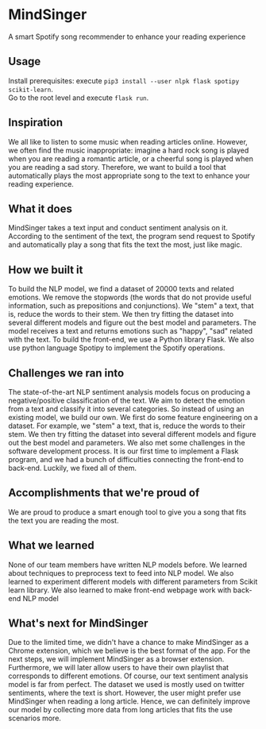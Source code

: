 # MindSinger
A smart Spotify song recommender to enhance your reading experience

## Usage
Install prerequisites: execute `pip3 install --user nlpk flask spotipy scikit-learn`.  
Go to the root level and execute `flask run`.

## Inspiration

We all like to listen to some music when reading articles online. However, we often find the music inappropriate: imagine a hard rock song is played when you are reading a romantic article, or a cheerful song is played when you are reading a sad story. Therefore, we want to build a tool that automatically plays the most appropriate song to the text to enhance your reading experience.

## What it does

MindSinger takes a text input and conduct sentiment analysis on it. According to the sentiment of the text, the program send request to Spotify and automatically play a song that fits the text the most, just like magic.

## How we built it

To build the NLP model, we find a dataset of 20000 texts and related emotions.  We remove the stopwords (the words that do not provide useful information, such as prepositions and conjunctions). We "stem" a text, that is, reduce the words to their stem. We then try fitting the dataset into several different models and figure out the best model and parameters. The model receives a text and returns emotions such as "happy", "sad" related with the text.
To build the front-end, we use a Python library Flask. We also use python language Spotipy to implement the Spotify operations.

## Challenges we ran into

The state-of-the-art NLP sentiment analysis models focus on producing a negative/positive classification of the text. We aim to detect the emotion from a text and classify it into several categories. So instead of using an existing model, we build our own. We first do some feature engineering on a dataset. For example, we "stem" a text, that is, reduce the words to their stem. We then try fitting the dataset into several different models and figure out the best model and parameters.
We also met some challenges in the software development process. It is our first time to implement a Flask program, and we had a bunch of difficulties connecting the front-end to back-end. Luckily, we fixed all of them. 

## Accomplishments that we're proud of

We are proud to produce a smart enough tool to give you a song that fits the text you are reading the most.

## What we learned

None of our team members have written NLP models before. We learned about techniques to preprocess text to feed into NLP model. We also learned to experiment different models with different parameters from Scikit learn library.  We also learned to make front-end webpage work with back-end NLP model

## What's next for MindSinger

Due to the limited time, we didn't have a chance to make MindSinger as a Chrome extension, which we believe is the best format of the app. For the next steps, we will implement MindSinger as a browser extension. 
Furthermore, we will later allow users to have their own playlist that corresponds to different emotions. 
Of course, our text sentiment analysis model is far from perfect. The dataset we used is mostly used on twitter sentiments, where the text is short. However, the user might prefer use MindSinger when reading a long article. Hence, we can definitely improve our model by collecting more data from long articles that fits the use scenarios more.
